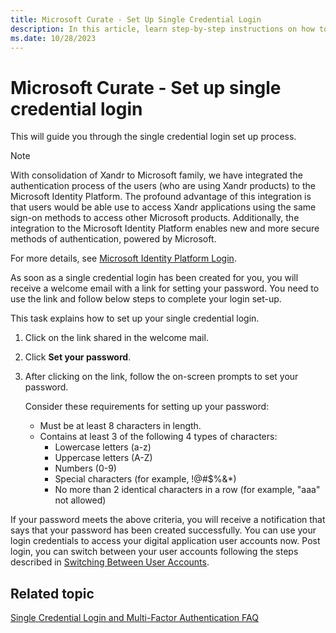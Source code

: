 ```yaml
---
title: Microsoft Curate - Set Up Single Credential Login
description: In this article, learn step-by-step instructions on how to set up a single credential login.
ms.date: 10/28/2023
---
```


# Microsoft Curate - Set up single credential login

This will guide you through the single credential login set up process.

> [!NOTE]
> With consolidation of Xandr to Microsoft family, we have integrated the authentication process of the users (who are using Xandr products) to the Microsoft Identity Platform. The profound advantage of this integration is that users would be able use to access Xandr applications using the same sign-on methods to access other Microsoft products. Additionally, the integration to the Microsoft Identity Platform enables new and more secure methods of authentication, powered by Microsoft.
>
> For more details, see [Microsoft Identity Platform Login](microsoft-identity-platform-login.md).

As soon as a single credential login has been created for you, you will receive a welcome email with a link for setting your password. You need to use the link and follow below steps to complete your login set-up.

This task explains how to set up your single credential login.

1. Click on the link shared in the welcome mail.
1. Click **Set your password**.
1. After clicking on the link, follow the on-screen prompts to set your password.

    Consider these requirements for setting up your password:
    - Must be at least 8 characters in length.
    - Contains at least 3 of the following 4 types of characters:
      - Lowercase letters (a-z)
      - Uppercase letters (A-Z)
      - Numbers (0-9)
      - Special characters (for example, !@#$%&\*)
      - No more than 2 identical characters in a row (for example, "aaa"
        not allowed)

If your password meets the above criteria, you will receive a notification that says that your password has been created successfully.
You can use your login credentials to access your digital application user accounts now. Post login, you can switch between your user accounts following the steps described in [Switching Between User Accounts](switching-between-user-accounts.md).

## Related topic

[Single Credential Login and Multi-Factor Authentication FAQ](single-credential-login-and-multi-factor-authentication-faq.md)
